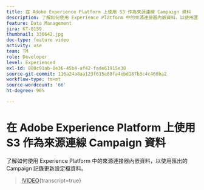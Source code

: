 ```yaml
---
title: 在 Adobe Experience Platform 上使用 S3 作為來源連線 Campaign 資料
description: 了解如何使用 Experience Platform 中的來源連接器內嵌資料，以使用匯出的 Campaign 記錄更新設定檔資料。
feature: Data Management
jira: KT-8159
thumbnail: 336642.jpg
doc-type: feature video
activity: use
team: TM
role: Developer
level: Experienced
exl-id: 880c91ab-0e36-45b4-af42-fade61915e38
source-git-commit: 116a24a8aa123f615e08fa4ebd187b3c4c460ba2
workflow-type: tm+mt
source-wordcount: '66'
ht-degree: 96%

---
```


# 在 Adobe Experience Platform 上使用 S3 作為來源連線 Campaign 資料

了解如何使用 Experience Platform 中的來源連接器內嵌資料，以使用匯出的 Campaign 記錄更新設定檔資料。

>[!VIDEO](https://video.tv.adobe.com/v/336642?quality=12&learn=on){transcript=true}
